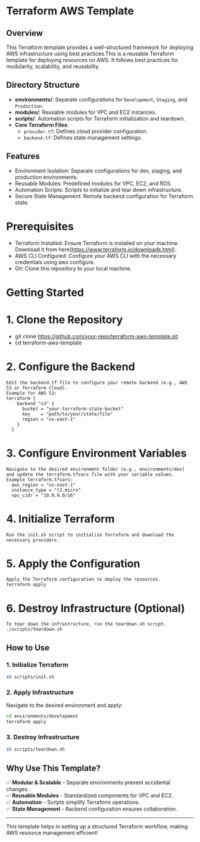 # Terraform AWS Template

## Overview
This Terraform template provides a well-structured framework for deploying AWS infrastructure using best practices.This is a reusable Terraform template for deploying resources on AWS. It follows best practices for modularity, scalability, and reusability.

## Directory Structure
- **environments/**: Separate configurations for `Development`, `Staging`, and `Production`.
- **modules/**: Reusable modules for VPC and EC2 instances.
- **scripts/**: Automation scripts for Terraform initialization and teardown.
- **Core Terraform Files**:
  - `provider.tf`: Defines cloud provider configuration.
  - `backend.tf`: Defines state management settings.
 
## Features
- Environment Isolation: Separate configurations for dev, staging, and production environments.
- Reusable Modules: Predefined modules for VPC, EC2, and RDS.
- Automation Scripts: Scripts to initialize and tear down infrastructure.
- Secure State Management: Remote backend configuration for Terraform state.

# Prerequisites
- Terraform Installed: Ensure Terraform is installed on your machine. Download it from here(https://www.terraform.io/downloads.html).
- AWS CLI Configured: Configure your AWS CLI with the necessary credentials using aws configure.
- Git: Clone this repository to your local machine.
# Getting Started
  # 1. Clone the Repository
  - git clone https://github.com/your-repo/terraform-aws-template.git
  - cd terraform-aws-template
  # 2. Configure the Backend
    Edit the backend.tf file to configure your remote backend (e.g., AWS S3 or Terraform Cloud).
    Example for AWS S3:
    terraform {
        backend "s3" {
          bucket = "your-terraform-state-bucket"
          key    = "path/to/your/state/file"
          region = "us-east-1"
        }
      }

# 3. Configure Environment Variables
    Navigate to the desired environment folder (e.g., environments/dev) and update the terraform.tfvars file with your variable values.
    Example terraform.tfvars:
      aws_region = "us-east-1"
      instance_type = "t2.micro"
      vpc_cidr = "10.0.0.0/16"
# 4. Initialize Terraform
    Run the init.sh script to initialize Terraform and download the necessary providers.

# 5. Apply the Configuration
    Apply the Terraform configuration to deploy the resources.
    terraform apply
# 6. Destroy Infrastructure (Optional)
    To tear down the infrastructure, run the teardown.sh script.
    ./scripts/teardown.sh

    
## How to Use
### 1. Initialize Terraform
```sh
sh scripts/init.sh
```
### 2. Apply Infrastructure
Navigate to the desired environment and apply:
```sh
cd environments/development
terraform apply
```
### 3. Destroy Infrastructure
```sh
sh scripts/teardown.sh
```

## Why Use This Template?
✅ **Modular & Scalable** - Separate environments prevent accidental changes.  
✅ **Reusable Modules** - Standardized components for VPC and EC2.  
✅ **Automation** - Scripts simplify Terraform operations.  
✅ **State Management** - Backend configuration ensures collaboration.  

---

This template helps in setting up a structured Terraform workflow, making AWS resource management efficient!


